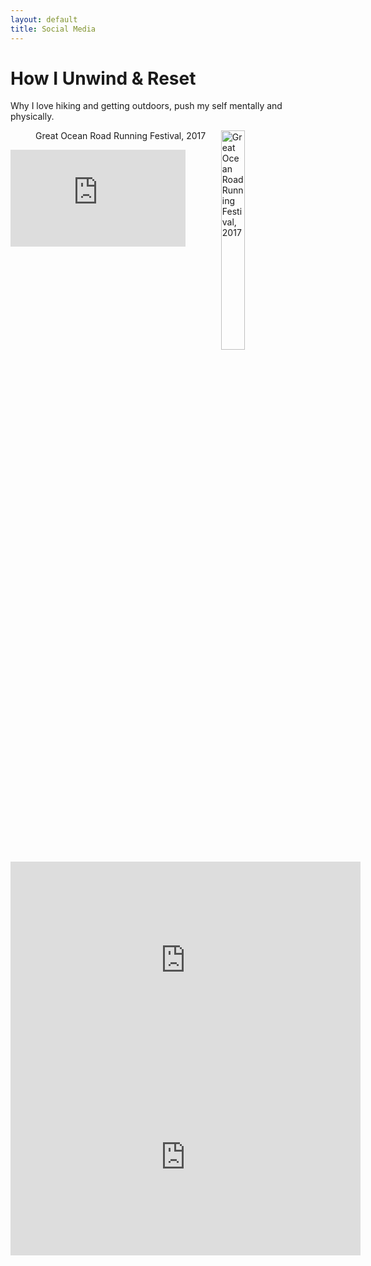 ```yaml
---
layout: default
title: Social Media
---
```

<!--
<div id="connect">
  <h1 class="pageTitle">Let's Connect</h1>
  <div class="contactContent">
    <p class="intro">You are here because we have mutual interests and goals, let's connect and stay in touch.</p>
   
  </div>
  <dl>
  <dl {display: grid; grid-template-columns: max-content auto;}>
  <dt>Linkedin: <a href="https://www.linkedin.com/in/ganaka-chandrakumara/" target="_blank"> linkedin/ganaka-chandrakumara/</a> </dt>
  <dt>Email: <a href="mailto:{{ganaka.c@gmail.com}}" target="_blank"> ganaka.c@gmail.com </a> </dt>
  <dt>Medium: <a href="https://medium.com/@ganaka.c" target="_blank"> medium.com/@ganaka.c </a> </dt>
  <dt>Youtube: <a href="https://www.youtube.com/@ganaka.c" target="_blank"> youtube.com/@ganaka.c </a> </dt>
  </dl>
</div>
-->
<div class="post">
  <h1 class="pageTitle">How I Unwind & Reset</h1>
  <div>
    <div class="contactContent">
	<p class="intro">Why I love hiking and getting outdoors, push my self mentally and physically.</p>
    </div>
    <figure>
	<img src="{{ '/assets/img/Ganaka_Run.png' | relative_url }}" alt="Great Ocean Road Running Festival, 2017" style="height: 30%; width:30%;" align="right">
	<figcaption>Great Ocean Road Running Festival, 2017</figcaption>
    </figure>
  </div>	
</div>

<!-- Youtube: <a href="https://www.youtube.com/@ganaka.c" target="_blank"> youtube.com/@ganaka.c </a> -->

<iframe width="280" height="155" src="https://www.youtube.com/embed/T8oxq5_zj9Q?si=GaG5Iad7EfjV1WE6" title="YouTube video player" frameborder="0" allow="accelerometer; autoplay; clipboard-write; encrypted-media; gyroscope; picture-in-picture; web-share" referrerpolicy="strict-origin-when-cross-origin" allowfullscreen></iframe>

<iframe width="560" height="315" src="https://www.youtube.com/embed/NS50Yn0QFeM?si=Zr-ThIezeWHxwIBj" title="YouTube video player" frameborder="0" allow="accelerometer; autoplay; clipboard-write; encrypted-media; gyroscope; picture-in-picture; web-share" referrerpolicy="strict-origin-when-cross-origin" allowfullscreen></iframe>

<iframe width="560" height="315" src="https://www.youtube.com/embed/NyYsnN3ibf4?si=MSgQFqqc4-Y6XCzw" title="YouTube video player" frameborder="0" allow="accelerometer; autoplay; clipboard-write; encrypted-media; gyroscope; picture-in-picture; web-share" referrerpolicy="strict-origin-when-cross-origin" allowfullscreen></iframe>

<!-- <a href="https://youtu.be/T8oxq5_zj9Q" target="_blank"> Paragliding in New Zealand </a> -->
